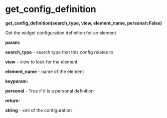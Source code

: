 # get\_config\_definition

**get\_config\_definition(search\_type, view, element\_name, personal=False)**

Get the widget configuration definition for an element

**param:**

**search\_type** - search type that this config relates to

**view** - view to look for the element

**element\_name** - name of the element

**keyparam:**

**personal** - True if it is a personal definition

**return:**

**string** - xml of the configuration
